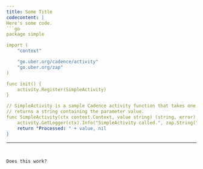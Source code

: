 ```yaml
---
title: Some Title
codecontent: |
Here's some code.
```go
package simple

import (
    "context"

    "go.uber.org/cadence/activity"
    "go.uber.org/zap"
)

func init() {
    activity.Register(SimpleActivity)
}

// SimpleActivity is a sample Cadence activity function that takes one parameter and
// returns a string containing the parameter value.
func SimpleActivity(ctx context.Context, value string) (string, error) {
    activity.GetLogger(ctx).Info("SimpleActivity called.", zap.String("Value", value))
    return "Processed: " + value, nil
}
```
---
```


Does this work?
